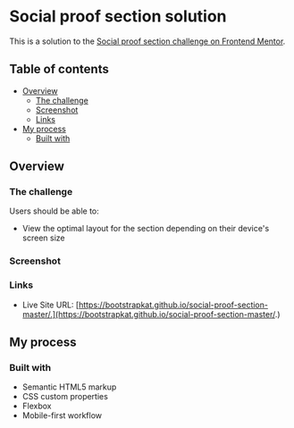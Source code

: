 # Social proof section solution

This is a solution to the [Social proof section challenge on Frontend Mentor](https://www.frontendmentor.io/challenges/social-proof-section-6e0qTv_bA).

## Table of contents

- [Overview](#overview)
  - [The challenge](#the-challenge)
  - [Screenshot](#screenshot)
  - [Links](#links)
- [My process](#my-process)
  - [Built with](#built-with)

## Overview

### The challenge

Users should be able to:

- View the optimal layout for the section depending on their device's screen size

### Screenshot

### Links

- Live Site URL: [https://bootstrapkat.github.io/social-proof-section-master/.](https://bootstrapkat.github.io/social-proof-section-master/.)

## My process

### Built with

- Semantic HTML5 markup
- CSS custom properties
- Flexbox
- Mobile-first workflow
